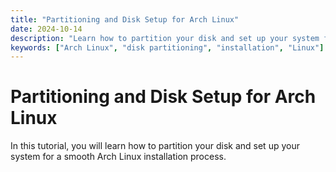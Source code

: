 ```yaml
---
title: "Partitioning and Disk Setup for Arch Linux"
date: 2024-10-14
description: "Learn how to partition your disk and set up your system for Arch Linux installation."
keywords: ["Arch Linux", "disk partitioning", "installation", "Linux"]
---
```


# Partitioning and Disk Setup for Arch Linux

In this tutorial, you will learn how to partition your disk and set up your system for a smooth Arch Linux installation process.
